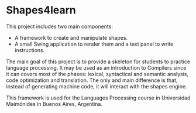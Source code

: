 Shapes4learn
============

This project includes two main components:
* A framework to create and manipulate shapes.
* A small Swing application to render them and a text panel to write instructions.

The main goal of this project is to provide a skeleton for students to practice language processing. It may be used as an introduction to Compilers since it can covers most of the phases: lexical, syntactical and semantic analysis, code optimization and translation. The only and main difference is that, instead of generating machine code, it will interact with the shapes engine.

This framework is used for the Languages Processing course in Universidad Maimónides in Buenos Aires, Argentina.
